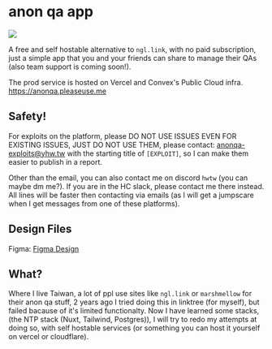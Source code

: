 # anon qa app
![](https://hackatime-badge.hackclub.com/U087ATD163V/anon-ngl-app)

A free and self hostable alternative to `ngl.link`, with no paid subscription, just a simple app that you and your friends can share to manage their QAs (also team support is coming soon!).

The prod service is hosted on Vercel and Convex's Public Cloud infra. https://anonqa.pleaseuse.me

## Safety!
For exploits on the platform, please DO NOT USE ISSUES EVEN FOR EXISTING ISSUES, JUST DO NOT USE THEM, please contact: anonqa-exploits@yhw.tw with the starting title of `[EXPLOIT]`, so I can make them easier to publish in a report.

Other than the email, you can also contact me on discord `hwtw` (you can maybe dm me?). If you are in the HC slack, please contact me there instead. All lines will be faster then contacting via emails (as I will get a jumpscare when I get messages from one of these platforms).

## Design Files

Figma: [Figma Design](www.figma.com/design/Rc1A45MnZTXP4Yi4yYyhFP/anon-qa-app-design?node-id=0-1&p=f&t=lZvh4dZWD3jpLZCg-0)

## What?

Where I live Taiwan, a lot of ppl use sites like `ngl.link` or `marshmellow` for their anon qa stuff, 2 years ago I tried doing this in linktree (for myself), but failed bacause of it's limited functionalty. Now I have learned some stacks, (the NTP stack (Nuxt, Tailwind, Postgres)), I will try to redo my attempts at doing so, with self hostable services (or something you can host it yourself on vercel or cloudflare).
